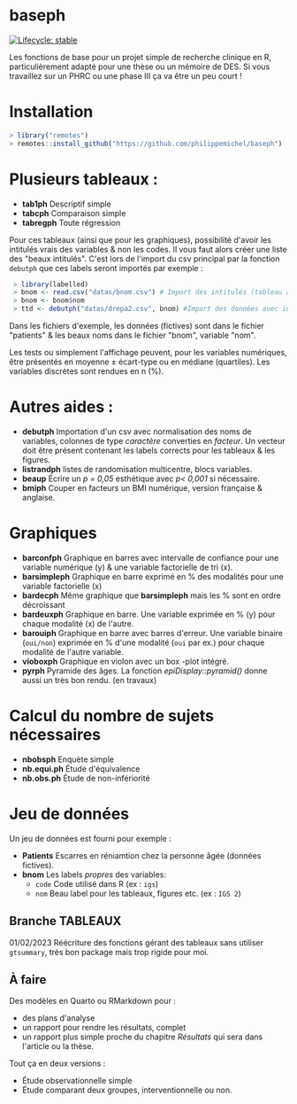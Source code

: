 # baseph

  <!-- badges: start -->
  [![Lifecycle: stable](https://img.shields.io/badge/lifecycle-stable-brightgreen.svg)](https://lifecycle.r-lib.org/articles/stages.html#stable)
  <!-- badges: end -->
  
Les fonctions de base pour un projet simple de recherche clinique en R, particulièrement adapté pour une thèse ou un mémoire de DES. Si vous travaillez sur un PHRC ou une phase III ça va être un peu court !

 # Installation
 
 ```R
 > library("remotes")
 > remotes::install_github("https://github.com/philippemichel/baseph")
```

# Plusieurs tableaux : 
- **tab1ph** Descriptif simple
- **tabcph** Comparaison simple
- **tabregph** Toute régression

Pour ces tableaux (ainsi que pour les graphiques), possibilité d'avoir les intitulés vrais des variables & non les codes. Il vous faut alors créer une liste des "beaux intitulés". C'est lors de l'import du csv principal par la fonction `debutph` que ces labels seront importés par exemple :

```R
 > library(labelled)
 > bnom <- read.csv("datas/bnom.csv") # Import des intitulés (tableau à deux colonnes : 'nom' & 'code' par ex.).
 > bnom <- bnom$nom 
 > ttd <- debutph("datas/drepa2.csv", bnom) #Import des données avec insertion des labels.
```

Dans les fichiers d'exemple, les données (fictives) sont dans le fichier "patients" & les beaux noms dans le fichier "bnom", variable "nom".

Les tests ou simplement l'affichage peuvent, pour les variables numériques, être présentés en moyenne ± écart-type ou en médiane (quartiles). Les variables discrètes sont rendues en n (%). 


# Autres aides : 
- **debutph** Importation d'un csv avec normalisation des noms de variables, colonnes de type *caractère* converties en *facteur*. Un vecteur doit être présent contenant les labels corrects pour les tableaux & les figures.
- **listrandph** listes de randomisation multicentre, blocs variables.
- **beaup** Écrire un *p = 0,05* esthétique avec *p< 0,001* si nécessaire.
- **bmiph** Couper en facteurs un BMI numérique, version française & anglaise.

# Graphiques
 - **barconfph** Graphique en barres avec intervalle de confiance pour une variable numérique (y) & une variable factorielle de tri (x).
- **barsimpleph** Graphique en barre exprimé en %  des modalités pour une variable factorielle (x) 
- **bardecph**  Même graphique que **barsimpleph** mais les % sont en ordre décroissant
- **bardeuxph** Graphique en barre. Une variable exprimée en % (y) pour chaque modalité (x) de l'autre.
- **barouiph** Graphique en barre avec barres d'erreur. Une variable
  binaire (`oui/non`) exprimée en % d'une modalité (`oui` par ex.) pour
  chaque modalité de l'autre variable.
- **vioboxph** Graphique en violon avec un box -plot intégré.
- **pyrph** Pyramide des âges. La fonction *epiDisplay::pyramid()* donne aussi un très bon rendu. (en travaux)

# Calcul du nombre de sujets nécessaires

- **nbobsph** Enquète simple
- **nb.equi.ph** Étude d'équivalence
- **nb.obs.ph** Étude de non-infériorité

# Jeu de données

Un jeu de données est fourni pour exemple : 

- **Patients** Escarres en réniamtion chez la personne âgée (données fictives).
- **bnom** Les labels *propres* des variables: 
    - `code` Code utilisé dans R (ex : `igs`)
    - `nom` Beau label pour les tableaux, figures etc.  (ex : `IGS 2`)

## Branche TABLEAUX

01/02/2023 Réécriture des fonctions gérant des tableaux sans utiliser `gtsummary`, très bon package mais trop rigide pour moi.


## À faire

Des modèles en Quarto ou RMarkdown pour :

- des plans d'analyse
- un rapport pour rendre les résultats, complet
- un rapport plus simple proche du chapitre *Résultats* qui sera dans l'article ou la thèse. 

Tout ça en deux versions : 

- Étude observationnelle simple
- Étude comparant deux groupes, interventionnelle ou non. 
